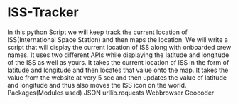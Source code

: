 # ISS-Tracker
In this python Script we will keep track the current location of ISS(International Space Station) and then maps the location. We will write a script that will display the current location of ISS along with onboarded crew names.
It uses  two different APIs while displaying the latitude and longitude of the ISS as well as yours.
It takes the current location of ISS in the form of latitude and longitude and then locates that value onto the map. It takes the value from the website at very 5 sec and then updates the value of latitude and longitude and thus also moves the ISS icon on the world.
Packages(Modules used)
 JSON
 urllib.requests
 Webbrowser 
 Geocoder
